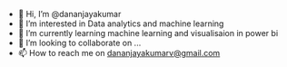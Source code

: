 - 👋 Hi, I’m @dananjayakumar
- 👀 I’m interested in Data analytics and machine learning 
- 🌱 I’m currently learning machine learning and visualisaion in power bi
- 💞️ I’m looking to collaborate on ...
- 📫 How to reach me on dananjayakumarv@gmail.com

<!---
dananjayakumar/dananjayakumar is a ✨ special ✨ repository because its `README.md` (this file) appears on your GitHub profile.
You can click the Preview link to take a look at your changes.
--->
